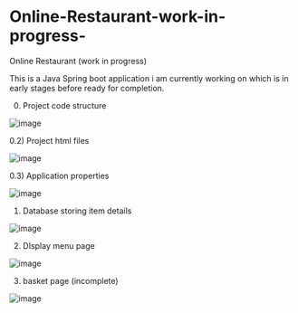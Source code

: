 # Online-Restaurant-work-in-progress-
Online Restaurant (work in progress)


This is a Java Spring boot application i am currently working on which is in early stages before ready for completion.


0) Project code structure 

![image](https://user-images.githubusercontent.com/73298685/192092754-625cb9bf-7ba9-4aa5-bc75-607aef719d3e.png)


0.2) Project html files 

![image](https://user-images.githubusercontent.com/73298685/192092782-20e4cb12-6243-42e6-882b-4012748944c0.png)


0.3) Application properties 

![image](https://user-images.githubusercontent.com/73298685/192092805-86454ad9-70cf-4cf1-9e03-219244b8525d.png)


1) Database storing item details 

![image](https://user-images.githubusercontent.com/73298685/189692187-db1ddff4-baf8-4378-b482-82561c7ea978.png)

2) DIsplay menu page 

![image](https://user-images.githubusercontent.com/73298685/189692699-5bc832d7-35f8-4755-9bde-ddd48e1e3033.png)


3) basket page (incomplete)

![image](https://user-images.githubusercontent.com/73298685/192092722-6ae56ead-e801-4e8a-8ae7-b3f11e4ba8d7.png)



